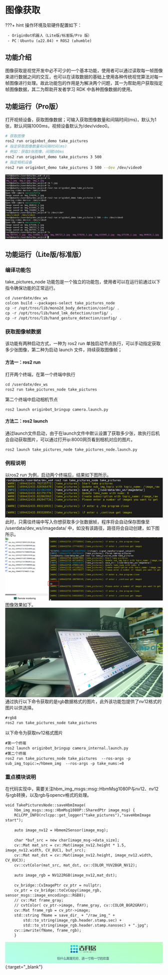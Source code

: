 # **图像获取**

???+ hint
    操作环境及软硬件配置如下：
    
     - OriginBot机器人（Lite版/标准版/Pro 版）
     - PC：Ubuntu (≥22.04) + ROS2 (≥humble)

## **功能介绍**

图像获取是视觉开发中必不可少的一个基本功能，使用者可以通过读取每一帧图像来进行数据之间的交互，也可以在读取数据的基础上使用各种传统视觉算法对每一帧图像进行处理。故此功能包的作用是为解决两个问题，其一为帮助用户获取指定帧图像数据，其二为帮助开发者学习 RDK 中各种图像数据的使用。

## **功能运行（Pro版）**

打开视频设备，获取图像数据；可输入获取图像数量和间隔时间(ms)，默认为1张，默认间隔1000ms，视频设备默认为/dev/video0。
``` bash
# 获取图像
ros2 run originbot_demo take_pictures
# 指定获取图像数量和间隔时间(ms)
# 例如：获取3张图像，间隔500ms
ros2 run originbot_demo take_pictures 3 500
# 指定相机设备
ros2 run originbot_demo take_pictures 3 500 --dev /dev/video0
```
![获取摄像头图像](../../assets/img/take_pictures/Clip_2024-09-14_20-19-17.png)
## **功能运行（Lite版/标准版）**
 
### **编译功能包**

take_pictures_node 功能包是一个独立的功能包，使用者可以在运行前通过以下指令确保功能的正常运行。

```
cd /userdate/dev_ws
colcon build --packages-select take_pictures_node
cp -r /opt/tros/lib/mono2d_body_detection/config/ .
cp -r /opt/tros/lib/hand_lmk_detection/config/ .
cp -r /opt/tros/lib/hand_gesture_detection/config/ .
```

### **获取图像帧数据**

该功能有两种启动方式，一种为 ros2 run 单独启动节点执行，可以手动指定获取多少张图像，第二种为启动 launch 文件，持续获取图像帧；

#### 方法一：ros2 run

打开两个终端，在第一个终端中执行

```
cd /userdate/dev_ws
ros2 run take_pictures_node take_pictures
```
第二个终端中启动相机节点
```
ros2 launch originbot_bringup camera.launch.py
```

#### 方法二：ros2 launch
通过launch文件启动，由于在launch文件中默认设置了获取多少张，故执行后机会自动获取图片，可以通过打开ip:8000网页看到相机对应的图片。
```
ros2 launch take_pictures_node take_pictures_node.launch.py
```

### **例程说明**
以ros2 run 为例，启动两个终端后，结果如下图所示。
![image-20220922172506701](../../assets/img/take_pictures/演示效果1.jpg)
此时，只需往终端中写入你想获取多少张数据帧，程序将会自动保存图像至 /userdata/dev_ws/imagedata/ 中，如没有该路径，路径将会自动创建，如下图所示。
![image-20220922172506701](../../assets/img/take_pictures/演示效果2.jpg)
图像效果如下。
![image-20220922172506701](../../assets/img/take_pictures/演示效果3.jpg)
通过执行以下命令获取的是rgb数据格式的图片，此外该功能包提供了nv12格式的图片以供选择。
```
#rgb8
ros2 run take_pictures_node take_pictures
```
以下命令为获取nv12格式图片
```
#第一个终端
ros2 launch originbot_bringup camera_internal.launch.py
#第二个终端
ros2 run take_pictures_node take_pictures  --ros-args -p sub_img_topic:=/hbmem_img  --ros-args -p take_nums:=0
```

### **重点模块说明**
在代码实现中，需要关注hbm_img_msgs::msg::HbmMsg1080P与nv12、nv12与rgb转换，以及rgb与opencv格式的处理。

    void TakePicturesNode::saveHbmImage(
        hbm_img_msgs::msg::HbmMsg1080P::SharedPtr image_msg) {
        RCLCPP_INFO(rclcpp::get_logger("take_pictures"),"saveHbmImage start");
    
        auto image_nv12 = Hbmem2Sensor(image_msg);
    
        char *buf_src = new char[image_msg->data_size];
        cv::Mat mat_src = cv::Mat(image_nv12.height * 1.5, image_nv12.width, CV_8UC1, buf_src);
        cv::Mat mat_dst = cv::Mat(image_nv12.height, image_nv12.width, CV_8UC3);
        cv::cvtColor(mat_src, mat_dst, cv::COLOR_YUV2BGR_NV12);
    
        auto image_rgb = NV122RGB(image_nv12,mat_dst);
    
        cv_bridge::CvImagePtr cv_ptr = nullptr;
        cv_ptr = cv_bridge::toCvCopy(image_rgb, sensor_msgs::image_encodings::RGB8);
        // cv::Mat frame_gray;
        // cvtColor( cv_ptr->image, frame_gray, cv::COLOR_BGR2GRAY);
        cv::Mat frame_rgb = cv_ptr->image;
        std::string fName = save_dir_ + "/raw_img_" +
            std::to_string(image_rgb.header.stamp.sec) +
            std::to_string(image_rgb.header.stamp.nanosec) + ".jpg";
        cv::imwrite(fName, frame_rgb);
        }

[![图片1](../../assets/img/footer.png)](https://www.guyuehome.com/){:target="_blank"}